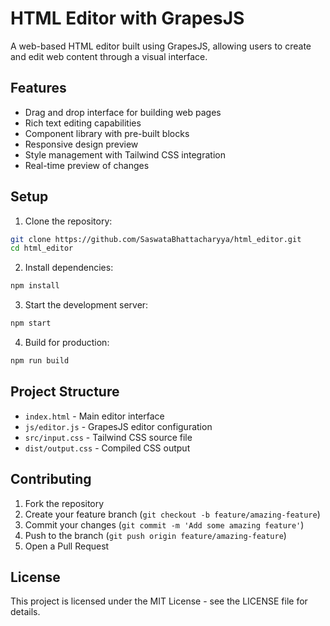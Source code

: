 # HTML Editor with GrapesJS

A web-based HTML editor built using GrapesJS, allowing users to create and edit web content through a visual interface.

## Features

- Drag and drop interface for building web pages
- Rich text editing capabilities
- Component library with pre-built blocks
- Responsive design preview
- Style management with Tailwind CSS integration
- Real-time preview of changes

## Setup

1. Clone the repository:
```bash
git clone https://github.com/SaswataBhattacharyya/html_editor.git
cd html_editor
```

2. Install dependencies:
```bash
npm install
```

3. Start the development server:
```bash
npm start
```

4. Build for production:
```bash
npm run build
```

## Project Structure

- `index.html` - Main editor interface
- `js/editor.js` - GrapesJS editor configuration
- `src/input.css` - Tailwind CSS source file
- `dist/output.css` - Compiled CSS output

## Contributing

1. Fork the repository
2. Create your feature branch (`git checkout -b feature/amazing-feature`)
3. Commit your changes (`git commit -m 'Add some amazing feature'`)
4. Push to the branch (`git push origin feature/amazing-feature`)
5. Open a Pull Request

## License

This project is licensed under the MIT License - see the LICENSE file for details. 